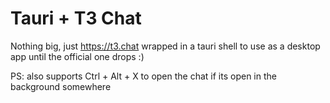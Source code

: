# Tauri + T3 Chat

Nothing big, just https://t3.chat wrapped in a tauri shell to use as a desktop app until the official one drops :)

PS: also supports Ctrl + Alt + X to open the chat if its open in the background somewhere
